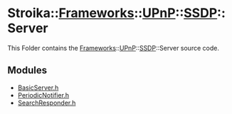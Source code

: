 # Stroika::[Frameworks](../../../ReadMe.md)::[UPnP](../../ReadMe.md)::[SSDP](../ReadMe.md)::Server

This Folder contains the [Frameworks](../../../ReadMe.md)::[UPnP](../../ReadMe.md)::[SSDP](../ReadMe.md)::Server source code.

## Modules

- [BasicServer.h](BasicServer.h)
- [PeriodicNotifier.h](PeriodicNotifier.h)
- [SearchResponder.h](SearchResponder.h)

